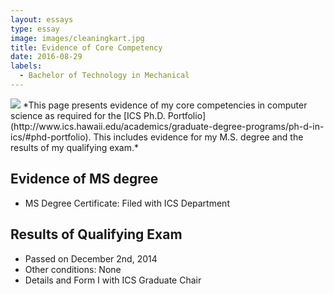 ```yaml
---
layout: essays  
type: essay
image: images/cleaningkart.jpg
title: Evidence of Core Competency  
date: 2016-08-29  
labels:
  - Bachelor of Technology in Mechanical
---
```


<img class="ui image" src="{{ site.baseurl }}/images/cleaningkart.jpg ">
*This page presents evidence of my core competencies in computer science as required for the [ICS Ph.D. Portfolio](http://www.ics.hawaii.edu/academics/graduate-degree-programs/ph-d-in-ics/#phd-portfolio). This includes evidence for my M.S. degree and the results of my qualifying exam.*

## Evidence of MS degree

* MS Degree Certificate: Filed with ICS Department

## Results of Qualifying Exam

* Passed on December 2nd, 2014
* Other conditions: None
* Details and Form I with ICS Graduate Chair



